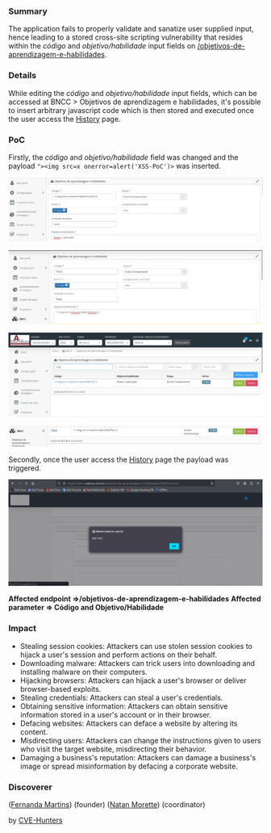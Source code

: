 ### Summary
The application fails to properly validate and sanatize user supplied input, hence leading to a stored cross-site scripting vulnerability that resides within the _código_ and _objetivo/habilidade_ input fields on [/objetivos-de-aprendizagem-e-habilidades](https://idiario.ieducar.com.br/objetivos-de-aprendizagem-e-habilidades).

### Details
While editing the _código_ and _objetivo/habilidade_ input fields, which can be accessed at BNCC > Objetivos de aprendizagem e habilidades, it's possible to insert arbitrary javascript code which is then stored and executed once the user access the  [History](https://idiario.ieducar.com.br/objetivos-de-aprendizagem-e-habilidades/1402/historico) page.

### PoC
Firstly, the _código_ and _objetivo/habilidade_ field was changed and the payload `"><img src=x onerror=alert('XSS-PoC')>`  was inserted. 

![image](../images/bncc_obj_pay1.png)

![image](../images/bncc_obj_pay.png)

![image](../images/bncc_obj.png)

![image](../images/bncc_obj_res1.png)

Secondly, once the user access the [History](https://idiario.ieducar.com.br/objetivos-de-aprendizagem-e-habilidades/1402/historico) page the payload was triggered.

![image](../images/bncc_obj_res.png)

**Affected endpoint =>/objetivos-de-aprendizagem-e-habilidades**
**Affected parameter => Código and Objetivo/Habilidade**

### Impact

- Stealing session cookies: Attackers can use stolen session cookies to hijack a user's session and perform actions on their behalf.
- Downloading malware: Attackers can trick users into downloading and installing malware on their computers.
- Hijacking browsers: Attackers can hijack a user's browser or deliver browser-based exploits.
- Stealing credentials: Attackers can steal a user's credentials.
- Obtaining sensitive information: Attackers can obtain sensitive information stored in a user's account or in their browser.
- Defacing websites: Attackers can deface a website by altering its content.
- Misdirecting users: Attackers can change the instructions given to users who visit the target website, misdirecting their behavior.
- Damaging a business's reputation: Attackers can damage a business's image or spread misinformation by defacing a corporate website.

### Discoverer

([Fernanda Martins](https://github.com/FeMarb/)) (founder)
([Natan Morette](https://br.linkedin.com/in/nmmorette/pt)) (coordinator)

by [CVE-Hunters](https://github.com/Sec-Dojo-Cyber-House/cve-hunters)
